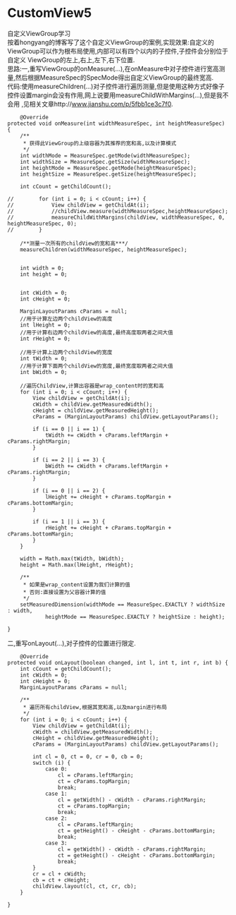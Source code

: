# CustomView5
自定义ViewGroup学习<br>
按着hongyang的博客写了这个自定义ViewGroup的案例,实现效果:自定义的ViewGroup可以作为根布局使用,内部可以有四个以内的子控件,子控件会分别位于自定义
ViewGroup的左上,右上,左下,右下位置.<br>
思路:一,重写ViewGroup的onMeasure(...),在onMeasure中对子控件进行宽高测量,然后根据MeasureSpec的SpecMode得出自定义ViewGroup的最终宽高.<br>
代码:使用measureChildren(...)对子控件进行遍历测量,但是使用这种方式好像子控件设置margin会没有作用,网上说要用measureChildWithMargins(...),但是我不会用
,见相关文章http://www.jianshu.com/p/5fbb1ce3c7f0.

        @Override
    protected void onMeasure(int widthMeasureSpec, int heightMeasureSpec) {
        /**
         * 获得此ViewGroup的上级容器为其推荐的宽和高,以及计算模式
         */
        int widthMode = MeasureSpec.getMode(widthMeasureSpec);
        int widthSize = MeasureSpec.getSize(widthMeasureSpec);
        int heightMode = MeasureSpec.getMode(heightMeasureSpec);
        int heightSize = MeasureSpec.getSize(heightMeasureSpec);

        int cCount = getChildCount();

    //        for (int i = 0; i < cCount; i++) {
    //            View childView = getChildAt(i);
    //            //childView.measure(widthMeasureSpec,heightMeasureSpec);
    //            measureChildWithMargins(childView, widthMeasureSpec, 0, heightMeasureSpec, 0);
    //        }

        /**测量一次所有的childView的宽和高***/
        measureChildren(widthMeasureSpec, heightMeasureSpec);


        int width = 0;
        int height = 0;


        int cWidth = 0;
        int cHeight = 0;

        MarginLayoutParams cParams = null;
        //用于计算左边两个childView的高度
        int lHeight = 0;
        //用于计算右边两个childView的高度,最终高度取两者之间大值
        int rHeight = 0;

        //用于计算上边两个childView的宽度
        int tWidth = 0;
        //用于计算下面两个childView的宽度,最终宽度取两者之间大值
        int bWidth = 0;

        //遍历ChildView,计算出容器是wrap_content时的宽和高
        for (int i = 0; i < cCount; i++) {
            View childView = getChildAt(i);
            cWidth = childView.getMeasuredWidth();
            cHeight = childView.getMeasuredHeight();
            cParams = (MarginLayoutParams) childView.getLayoutParams();

            if (i == 0 || i == 1) {
                tWidth += cWidth + cParams.leftMargin + cParams.rightMargin;
            }

            if (i == 2 || i == 3) {
                bWidth += cWidth + cParams.leftMargin + cParams.rightMargin;
            }

            if (i == 0 || i == 2) {
                lHeight += cHeight + cParams.topMargin + cParams.bottomMargin;
            }

            if (i == 1 || i == 3) {
                rHeight += cHeight + cParams.topMargin + cParams.bottomMargin;
            }
        }

        width = Math.max(tWidth, bWidth);
        height = Math.max(lHeight, rHeight);

        /**
         * 如果是wrap_content设置为我们计算的值
         * 否则:直接设置为父容器计算的值
         */
        setMeasuredDimension(widthMode == MeasureSpec.EXACTLY ? widthSize : width,
                heightMode == MeasureSpec.EXACTLY ? heightSize : height);

    }
    
二,重写onLayout(...),对子控件的位置进行限定.

        @Override
    protected void onLayout(boolean changed, int l, int t, int r, int b) {
        int cCount = getChildCount();
        int cWidth = 0;
        int cHeight = 0;
        MarginLayoutParams cParams = null;

        /**
         * 遍历所有childView,根据其宽和高,以及margin进行布局
         */
        for (int i = 0; i < cCount; i++) {
            View childView = getChildAt(i);
            cWidth = childView.getMeasuredWidth();
            cHeight = childView.getMeasuredHeight();
            cParams = (MarginLayoutParams) childView.getLayoutParams();

            int cl = 0, ct = 0, cr = 0, cb = 0;
            switch (i) {
                case 0:
                    cl = cParams.leftMargin;
                    ct = cParams.topMargin;
                    break;
                case 1:
                    cl = getWidth() - cWidth - cParams.rightMargin;
                    ct = cParams.topMargin;
                    break;
                case 2:
                    cl = cParams.leftMargin;
                    ct = getHeight() - cHeight - cParams.bottomMargin;
                    break;
                case 3:
                    cl = getWidth() - cWidth - cParams.rightMargin;
                    ct = getHeight() - cHeight - cParams.bottomMargin;
                    break;
            }
            cr = cl + cWidth;
            cb = ct + cHeight;
            childView.layout(cl, ct, cr, cb);
        }

    }
